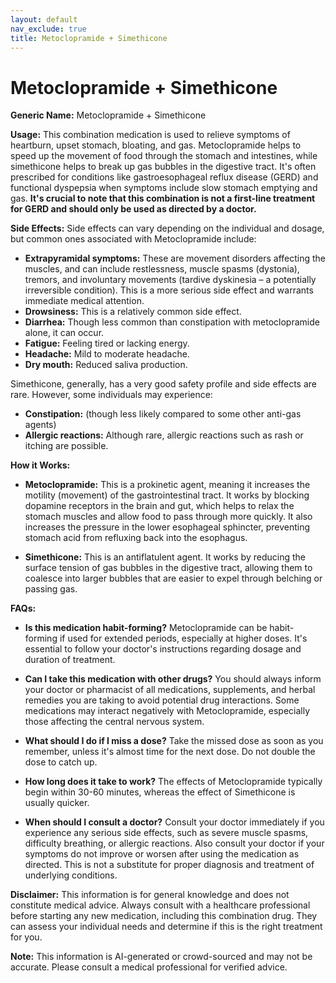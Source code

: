```yaml
---
layout: default
nav_exclude: true
title: Metoclopramide + Simethicone
---
```


# Metoclopramide + Simethicone

**Generic Name:** Metoclopramide + Simethicone

**Usage:**  This combination medication is used to relieve symptoms of heartburn, upset stomach, bloating, and gas.  Metoclopramide helps to speed up the movement of food through the stomach and intestines, while simethicone helps to break up gas bubbles in the digestive tract. It's often prescribed for conditions like gastroesophageal reflux disease (GERD) and functional dyspepsia when symptoms include slow stomach emptying and gas.  **It's crucial to note that this combination is not a first-line treatment for GERD and should only be used as directed by a doctor.**


**Side Effects:** Side effects can vary depending on the individual and dosage, but common ones associated with Metoclopramide include:

* **Extrapyramidal symptoms:** These are movement disorders affecting the muscles, and can include restlessness, muscle spasms (dystonia), tremors, and involuntary movements (tardive dyskinesia – a potentially irreversible condition). This is a more serious side effect and warrants immediate medical attention.
* **Drowsiness:** This is a relatively common side effect.
* **Diarrhea:** Though less common than constipation with metoclopramide alone, it can occur.
* **Fatigue:** Feeling tired or lacking energy.
* **Headache:**  Mild to moderate headache.
* **Dry mouth:**  Reduced saliva production.

Simethicone, generally, has a very good safety profile and side effects are rare. However, some individuals may experience:

* **Constipation:** (though less likely compared to some other anti-gas agents)
* **Allergic reactions:**  Although rare, allergic reactions such as rash or itching are possible.


**How it Works:**

* **Metoclopramide:** This is a prokinetic agent, meaning it increases the motility (movement) of the gastrointestinal tract. It works by blocking dopamine receptors in the brain and gut, which helps to relax the stomach muscles and allow food to pass through more quickly.  It also increases the pressure in the lower esophageal sphincter, preventing stomach acid from refluxing back into the esophagus.

* **Simethicone:** This is an antiflatulent agent. It works by reducing the surface tension of gas bubbles in the digestive tract, allowing them to coalesce into larger bubbles that are easier to expel through belching or passing gas.


**FAQs:**

* **Is this medication habit-forming?** Metoclopramide can be habit-forming if used for extended periods, especially at higher doses.  It's essential to follow your doctor's instructions regarding dosage and duration of treatment.

* **Can I take this medication with other drugs?**  You should always inform your doctor or pharmacist of all medications, supplements, and herbal remedies you are taking to avoid potential drug interactions.  Some medications may interact negatively with Metoclopramide, especially those affecting the central nervous system.

* **What should I do if I miss a dose?**  Take the missed dose as soon as you remember, unless it's almost time for the next dose.  Do not double the dose to catch up.

* **How long does it take to work?** The effects of Metoclopramide typically begin within 30-60 minutes, whereas the effect of Simethicone is usually quicker.

* **When should I consult a doctor?**  Consult your doctor immediately if you experience any serious side effects, such as severe muscle spasms, difficulty breathing, or allergic reactions.  Also consult your doctor if your symptoms do not improve or worsen after using the medication as directed.  This is not a substitute for proper diagnosis and treatment of underlying conditions.


**Disclaimer:** This information is for general knowledge and does not constitute medical advice.  Always consult with a healthcare professional before starting any new medication, including this combination drug.  They can assess your individual needs and determine if this is the right treatment for you.


**Note:** This information is AI-generated or crowd-sourced and may not be accurate. Please consult a medical professional for verified advice.